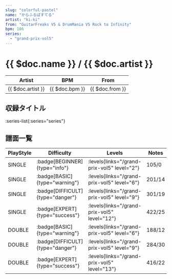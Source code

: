 ```yaml
---
slug: "colorful-pastel"
name: "からふるぱすてる"
artist: "ki☆ki"
from: "GuitarFreaks V5 & DrumMania V5 Rock to Infinity"
bpm: 186
series:
  - "grand-prix-vol5"
---
```


# {{ $doc.name }} / {{ $doc.artist }}

|Artist|BPM|From|
|------|---|----|
|{{ $doc.artist }}|{{ $doc.bpm }}|{{ $doc.from }}|

## 収録タイトル

:series-list{:series="series"}

## 譜面一覧

|PlayStyle|Difficulty|Levels|Notes|Movie|
|---------|----------|------|-----|-----|
|SINGLE| :badge[BEGINNER]{type="info"}| :levels{links="/grand-prix-vol5" level="2"}|105/0||
|SINGLE| :badge[BASIC]{type="warning"}| :levels{links="/grand-prix-vol5" level="6"}|201/14||
|SINGLE| :badge[DIFFICULT]{type="danger"}| :levels{links="/grand-prix-vol5" level="9"}|301/19||
|SINGLE| :badge[EXPERT]{type="success"}| :levels{links="/grand-prix-vol5" level="12"}|422/25||
|DOUBLE| :badge[BASIC]{type="warning"}| :levels{links="/grand-prix-vol5" level="6"}|188/12||
|DOUBLE| :badge[DIFFICULT]{type="danger"}| :levels{links="/grand-prix-vol5" level="9"}|284/30||
|DOUBLE| :badge[EXPERT]{type="success"}| :levels{links="/grand-prix-vol5" level="13"}|416/22||
